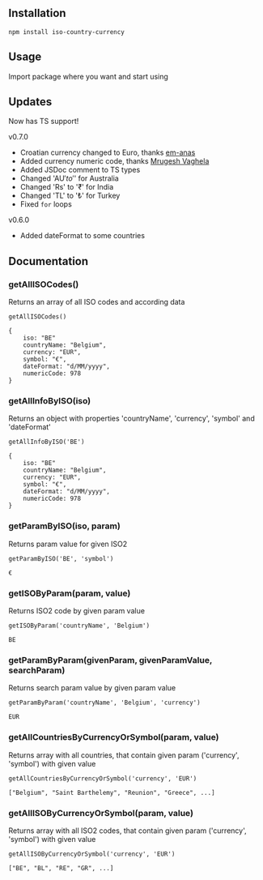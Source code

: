 ## Installation
`npm install iso-country-currency`

## Usage
Import package where you want and start using 

## Updates
Now has TS support!

v0.7.0
- Croatian currency changed to Euro, thanks [em-anas](https://github.com/em-anas)
- Added currency numeric code, thanks [Mrugesh Vaghela](https://github.com/mrugesh-jeeves)
- Added JSDoc comment to TS types
- Changed 'AU$' to '$' for Australia
- Changed 'Rs' to '₹' for India  
- Changed 'TL' to '₺' for Turkey
- Fixed `for` loops   

v0.6.0
- Added dateFormat to some countries

## Documentation

### getAllISOCodes()
Returns an array of all ISO codes and according data

`getAllISOCodes()`
```
{
    iso: "BE" 
    countryName: "Belgium",
    currency: "EUR",
    symbol: "€",
    dateFormat: "d/MM/yyyy",
    numericCode: 978
}
```

### getAllInfoByISO(iso) 
Returns an object with properties 'countryName', 'currency', 'symbol' and 'dateFormat' 

`getAllInfoByISO('BE')`
```
{
    iso: "BE"
    countryName: "Belgium",
    currency: "EUR",
    symbol: "€",
    dateFormat: "d/MM/yyyy",
    numericCode: 978
}
```
### getParamByISO(iso, param) 
Returns param value for given ISO2

`getParamByISO('BE', 'symbol')`

`€`

### getISOByParam(param, value)
Returns ISO2 code by given param value

`getISOByParam('countryName', 'Belgium')`

`BE`

### getParamByParam(givenParam, givenParamValue, searchParam)
Returns search param value by given param value

`getParamByParam('countryName', 'Belgium', 'currency')`

`EUR`

### getAllCountriesByCurrencyOrSymbol(param, value)
Returns array with all countries, that contain given param ('currency', 'symbol') with given value

`getAllCountriesByCurrencyOrSymbol('currency', 'EUR')`

`["Belgium", "Saint Barthelemy", "Reunion", "Greece", ...]`


### getAllISOByCurrencyOrSymbol(param, value)
Returns array with all ISO2 codes, that contain given param ('currency', 'symbol') with given value

`getAllISOByCurrencyOrSymbol('currency', 'EUR')`

`["BE", "BL", "RE", "GR", ...]`
